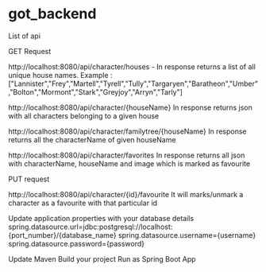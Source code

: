 # got_backend

List of api

GET Request
 
http://localhost:8080/api/character/houses - In response returns a list of all unique house names.
Example :   ["Lannister","Frey","Martell","Tyrell","Tully","Targaryen","Baratheon","Umber","Bolton","Mormont","Stark","Greyjoy","Arryn","Tarly"]


http://localhost:8080/api/character/{houseName} In response returns json with all characters belonging to a given house

http://localhost:8080/api/character/familytree/{houseName} In response returns all the characterName of given houseName

http://localhost:8080/api/character/favorites In response returns all json with characterName, houseName and image which is marked as favourite


PUT request

http://localhost:8080/api/character/{id}/favourite It will marks/unmark a character as a favourite with that particular id


Update application.properties with your database details
spring.datasource.url=jdbc:postgresql://localhost:{port_number}/{database_name}
spring.datasource.username={username}
spring.datasource.password={password}

Update Maven
Build your project
Run as Spring Boot App
